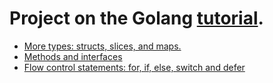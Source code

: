 Project on the Golang [tutorial](https://tour.golang.org/).
=========================================================== 

- [More types: structs, slices, and maps.](src/tutorial/moretypes)
- [Methods and interfaces](src/tutorial/methods_and_interfaces)
- [Flow control statements: for, if, else, switch and defer](src/tutorial/flowcontrol)